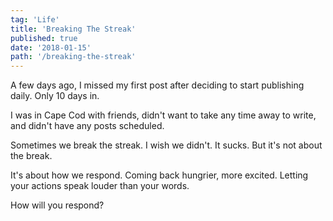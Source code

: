 ```yaml
---
tag: 'Life'
title: 'Breaking The Streak'
published: true
date: '2018-01-15'
path: '/breaking-the-streak'
---
```


A few days ago, I missed my first post after deciding to start publishing daily.  Only 10 days in.

I was in Cape Cod with friends, didn't want to take any time away to write, and didn't have any posts scheduled.

Sometimes we break the streak.  I wish we didn't.  It sucks.  But it's not about the break.

It's about how we respond. Coming back hungrier, more excited.  Letting your actions speak louder than your words.

How will you respond?
